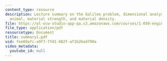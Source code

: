 ```yaml
---
content_type: resource
description: Lecture summary on the Galileo problem, dimensional analysis of an 'upscale'
  animal, material strength, and material density.
file: https://ol-ocw-studio-app-qa.s3.amazonaws.com/courses/1-050-engineering-mechanics-i-fall-2007/fee09afca9f77fd1982faf1b26ad790a_summary1.pdf
file_type: application/pdf
resourcetype: Document
title: summary1.pdf
uid: fee09afc-a9f7-7fd1-982f-af1b26ad790a
video_metadata:
  youtube_id: null
---
```

